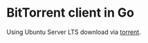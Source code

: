 # BitTorrent client in Go

Using Ubuntu Server LTS download via [torrent][ubuntu-torrent-url].


<!-- reference links -->
[ubuntu-torrent-url]: https://ubuntu.com/download/alternative-downloads